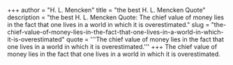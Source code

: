 +++
author = "H. L. Mencken"
title = "the best H. L. Mencken Quote"
description = "the best H. L. Mencken Quote: The chief value of money lies in the fact that one lives in a world in which it is overestimated."
slug = "the-chief-value-of-money-lies-in-the-fact-that-one-lives-in-a-world-in-which-it-is-overestimated"
quote = '''The chief value of money lies in the fact that one lives in a world in which it is overestimated.'''
+++
The chief value of money lies in the fact that one lives in a world in which it is overestimated.
